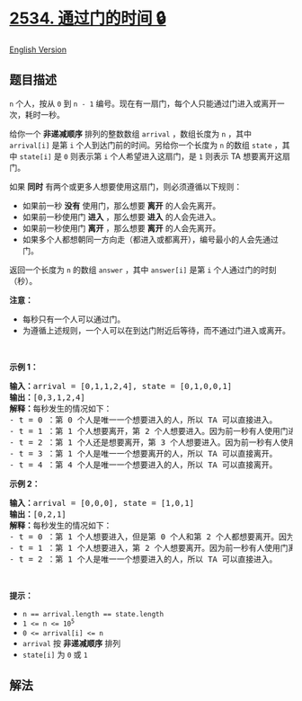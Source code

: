 # [2534. 通过门的时间 🔒](https://leetcode.cn/problems/time-taken-to-cross-the-door)

[English Version](/solution/2500-2599/2534.Time%20Taken%20to%20Cross%20the%20Door/README_EN.md)

<!-- tags:队列,数组,模拟 -->

## 题目描述

<!-- 这里写题目描述 -->

<p><code>n</code> 个人，按从 <code>0</code> 到 <code>n - 1</code> 编号。现在有一扇门，每个人只能通过门进入或离开一次，耗时一秒。</p>

<p>给你一个 <strong>非递减顺序</strong> 排列的整数数组 <code>arrival</code> ，数组长度为 <code>n</code> ，其中 <code>arrival[i]</code> 是第 <code>i</code> 个人到达门前的时间。另给你一个长度为 <code>n</code> 的数组 <code>state</code> ，其中 <code>state[i]</code> 是 <code>0</code> 则表示第 <code>i</code> 个人希望进入这扇门，是 <code>1</code> 则表示 TA 想要离开这扇门。</p>

<p>如果 <strong>同时</strong> 有两个或更多人想要使用这扇门，则必须遵循以下规则：</p>

<ul>
	<li>如果前一秒 <strong>没有</strong> 使用门，那么想要 <strong>离开</strong> 的人会先离开。</li>
	<li>如果前一秒使用门 <strong>进入</strong> ，那么想要 <strong>进入</strong> 的人会先进入。</li>
	<li>如果前一秒使用门 <strong>离开</strong> ，那么想要 <strong>离开</strong> 的人会先离开。</li>
	<li>如果多个人都想朝同一方向走（都进入或都离开），编号最小的人会先通过门。</li>
</ul>

<p>返回一个长度为 <code>n</code> 的数组<em> </em><code>answer</code><em> </em>，其中<em> </em><code>answer[i]</code><em> </em>是第 <code>i</code> 个人通过门的时刻（秒）。</p>
<strong>注意：</strong>

<ul>
	<li>每秒只有一个人可以通过门。</li>
	<li>为遵循上述规则，一个人可以在到达门附近后等待，而不通过门进入或离开。</li>
</ul>

<p>&nbsp;</p>

<p><strong>示例 1：</strong></p>

<pre>
<strong>输入：</strong>arrival = [0,1,1,2,4], state = [0,1,0,0,1]
<strong>输出：</strong>[0,3,1,2,4]
<strong>解释：</strong>每秒发生的情况如下：
- t = 0 ：第 0 个人是唯一一个想要进入的人，所以 TA 可以直接进入。
- t = 1 ：第 1 个人想要离开，第 2 个人想要进入。因为前一秒有人使用门进入，所以第 2 个人先进入。
- t = 2 ：第 1 个人还是想要离开，第 3 个人想要进入。因为前一秒有人使用门进入，所以第 3 个人先进入。
- t = 3 ：第 1 个人是唯一一个想要离开的人，所以 TA 可以直接离开。
- t = 4 ：第 4 个人是唯一一个想要进入的人，所以 TA 可以直接离开。
</pre>

<p><strong>示例 2：</strong></p>

<pre>
<strong>输入：</strong>arrival = [0,0,0], state = [1,0,1]
<strong>输出：</strong>[0,2,1]
<strong>解释：</strong>每秒发生的情况如下：
- t = 0 ：第 1 个人想要进入，但是第 0 个人和第 2 个人都想要离开。因为前一秒没有使用门，所以想要离开的人会先离开。又因为第 0 个人的编号更小，所以 TA 先离开。
- t = 1 ：第 1 个人想要进入，第 2 个人想要离开。因为前一秒有人使用门离开，所以第 2 个人先离开。
- t = 2 ：第 1 个人是唯一一个想要进入的人，所以 TA 可以直接进入。
</pre>

<p>&nbsp;</p>

<p><strong>提示：</strong></p>

<ul>
	<li><code>n == arrival.length == state.length</code></li>
	<li><code>1 &lt;= n &lt;= 10<sup>5</sup></code></li>
	<li><code>0 &lt;= arrival[i] &lt;= n</code></li>
	<li><code>arrival</code> 按 <strong>非递减顺序</strong> 排列</li>
	<li><code>state[i]</code> 为 <code>0</code> 或 <code>1</code></li>
</ul>

## 解法

<!-- end -->
